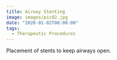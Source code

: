 ```yaml
---
title: Airway Stenting
image: images/pic02.jpg
date: "2020-01-02T00:00:00"
tags:
  - Therapeutic Procedures
---
```

Placement of stents to keep airways open.